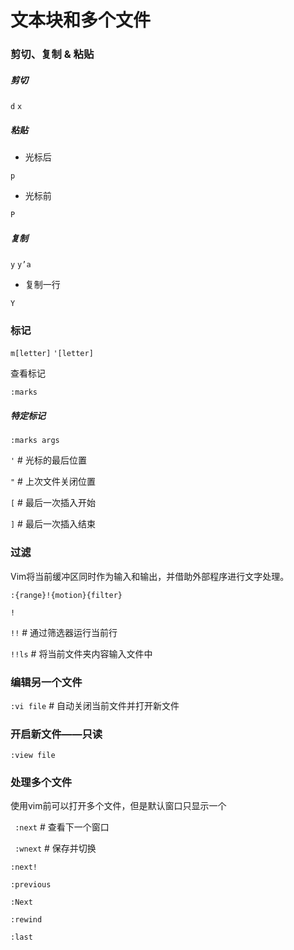 # 文本块和多个文件

### 剪切、复制 & 粘贴

##### 剪切

`d`
`x`

 

##### 粘贴

- 光标后

`p` 

- 光标前

`P` 

 

##### 复制

`y`
`y’a`

-  复制一行

`Y` 



### 标记

`m[letter]`
`'[letter]`

 

 

查看标记

`:marks`	



##### 特定标记

`:marks args`

 

`'` # 光标的最后位置

`"` # 上次文件关闭位置

`[` # 最后一次插入开始

`]` #  最后一次插入结束



### 过滤

Vim将当前缓冲区同时作为输入和输出，并借助外部程序进行文字处理。

 

`:{range}!{motion}{filter}`

 

 

`!`

`!!` # 通过筛选器运行当前行

 

`!!ls` # 将当前文件夹内容输入文件中



### 编辑另一个文件

`:vi file` # 自动关闭当前文件并打开新文件



### 开启新文件——只读

`:view file`



### 处理多个文件

使用vim前可以打开多个文件，但是默认窗口只显示一个

 

` :next` # 查看下一个窗口

` :wnext` # 保存并切换

`:next! `

 

`:previous`

`:Next`

 

`:rewind`

`:last`